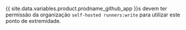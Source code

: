 {{ site.data.variables.product.prodname_github_app }}s devem ter permissão da organização `self-hosted runners:write` para utilizar este ponto de extremidade.